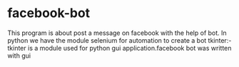 # facebook-bot
This program is about post a message on facebook with the help of bot.
In python we have the module selenium for automation to create a bot
tkinter:-tkinter is a module used for python gui application.facebook bot was written with gui
